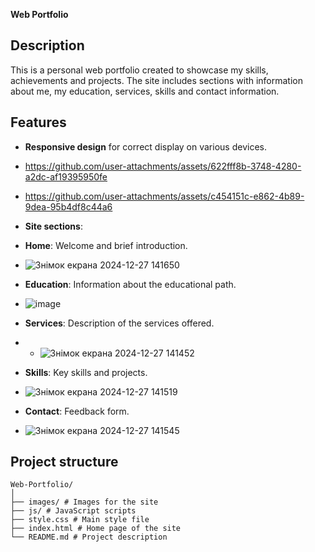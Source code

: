 **Web Portfolio**

## **Description**
This is a personal web portfolio created to showcase my skills, achievements and projects. The site includes sections with information about me, my education, services, skills and contact information.

## **Features**
- **Responsive design** for correct display on various devices.
- https://github.com/user-attachments/assets/622fff8b-3748-4280-a2dc-af19395950fe
- https://github.com/user-attachments/assets/c454151c-e862-4b89-9dea-95b4df8c44a6

- **Site sections**:
- **Home**: Welcome and brief introduction.
- ![Знімок екрана 2024-12-27 141650](https://github.com/user-attachments/assets/a097e93c-f9b3-4778-9ea3-6ec385ffc03b)
- **Education**: Information about the educational path.
- ![image](https://github.com/user-attachments/assets/403a5073-63f6-45e1-9087-2b4500588b86)
- **Services**: Description of the services offered.
- - ![Знімок екрана 2024-12-27 141452](https://github.com/user-attachments/assets/f5e31a60-21e4-483c-8c4b-23ba885985f6)
- **Skills**: Key skills and projects.
- ![Знімок екрана 2024-12-27 141519](https://github.com/user-attachments/assets/661134f6-27f8-4d02-bd98-b007ce059e55)
- **Contact**: Feedback form.
- ![Знімок екрана 2024-12-27 141545](https://github.com/user-attachments/assets/e256a33b-40a2-4819-a02a-26720a0700f4)

## **Project structure**
```plaintext
Web-Portfolio/
│
├── images/ # Images for the site
├── js/ # JavaScript scripts
├── style.css # Main style file
├── index.html # Home page of the site
└── README.md # Project description
